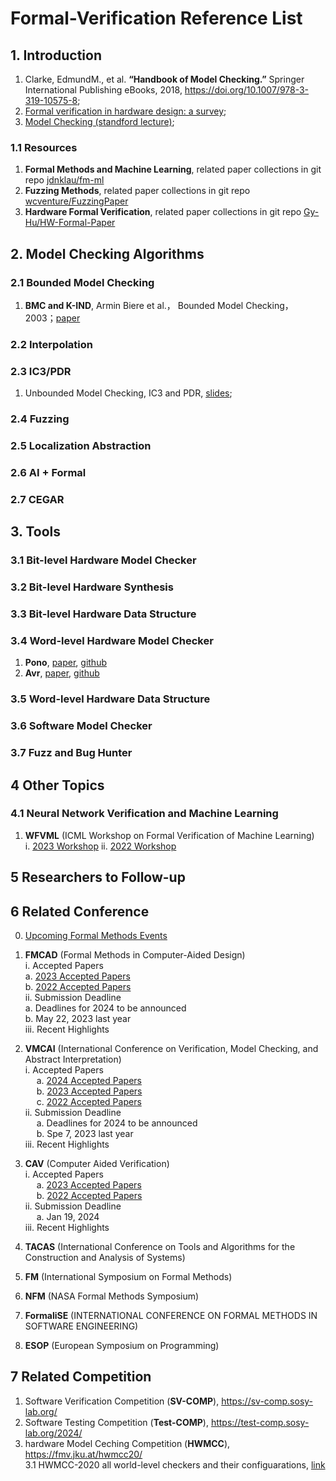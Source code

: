 # Formal-Verification Reference List

## 1. Introduction

1. Clarke, EdmundM., et al. **“Handbook of Model Checking.”** Springer International Publishing eBooks, 2018, https://doi.org/10.1007/978-3-319-10575-8;
2. [Formal verification in hardware design: a survey](https://dl.acm.org/doi/10.1145/307988.307989);
3. [Model Checking (standford lecture)](https://web.stanford.edu/class/cs357/lecture12.pdf);

### 1.1 Resources
1. **Formal Methods and Machine Learning**, related paper collections in git repo [jdnklau/fm-ml](https://github.com/jdnklau/fm-ml)
2. **Fuzzing Methods**, related paper collections in git repo [wcventure/FuzzingPaper](https://github.com/wcventure/FuzzingPaper#difuzzrtl-differential-fuzz-testing-to-find-cpu-bug-sp-2021)
3. **Hardware Formal Verification**, related paper collections in git repo [Gy-Hu/HW-Formal-Paper](https://github.com/Gy-Hu/HW-Formal-Paper#papers-classified-by-publication)

## 2. Model Checking Algorithms
### 2.1 Bounded Model Checking
1. **BMC and K-IND**, Armin Biere et al.， Bounded Model Checking， 2003；[paper](https://www.cs.cmu.edu/~emc/papers/Books%20and%20Edited%20Volumes/Bounded%20Model%20Checking.pdf)

### 2.2 Interpolation

### 2.3 IC3/PDR
1. Unbounded Model Checking, IC3 and PDR, [slides](https://ece.uwaterloo.ca/~agurfink/ece750t29f18/assets/pdf/05_IC3_PDR.pdf);

### 2.4 Fuzzing

### 2.5 Localization Abstraction

### 2.6 AI + Formal

### 2.7 CEGAR

## 3. Tools
### 3.1 Bit-level Hardware Model Checker

### 3.2 Bit-level Hardware Synthesis

### 3.3 Bit-level Hardware Data Structure

### 3.4 Word-level Hardware Model Checker
1. **Pono**, [paper](https://theory.stanford.edu/~barrett/pubs/MIL+21.pdf), [github](https://github.com/stanford-centaur/pono)
2. **Avr**, [paper](https://link.springer.com/content/pdf/10.1007/978-3-030-45190-5_23.pdf), [github](https://github.com/aman-goel/avr)

### 3.5 Word-level Hardware Data Structure

### 3.6 Software Model Checker

### 3.7 Fuzz and Bug Hunter

## 4 Other Topics
### 4.1 Neural Network Verification and Machine Learning
1. **WFVML** (ICML Workshop on Formal Verification of Machine Learning) <br />
   i. [2023 Workshop](https://icml.cc/virtual/2023/workshop/21471)
   ii. [2022 Workshop](https://icml.cc/virtual/2022/workshop/13473)

## 5 Researchers to Follow-up

## 6 Related Conference
0. [Upcoming Formal Methods Events](https://www.fmeurope.org/feature/upcoming_conferences/)

1. **FMCAD** (Formal Methods in Computer-Aided Design) <br />
   i. Accepted Papers <br />
         a. [2023 Accepted Papers](https://fmcad.org/FMCAD23/accepted/) <br />
         b. [2022 Accepted Papers](https://fmcad.org/FMCAD22/accepted/) <br />
   ii. Submission Deadline <br />
         a. Deadlines for 2024 to be announced <br />
         b. May 22, 2023 last year <br />
   iii. Recent Highlights <br />
   
2. **VMCAI** (International Conference on Verification, Model Checking, and Abstract Interpretation) <br />
   i. Accepted Papers <br />
   &emsp; a. [2024 Accepted Papers](https://popl24.sigplan.org/home/VMCAI-2024#event-overview) <br />
   &emsp; b. [2023 Accepted Papers](https://popl23.sigplan.org/home/VMCAI-2023#event-overview) <br />
   &emsp; c. [2022 Accepted Papers](https://popl22.sigplan.org/home/VMCAI-2022#event-overview) <br />
   ii. Submission Deadline <br />
   &emsp; a. Deadlines for 2024 to be announced <br />
   &emsp; b. Spe 7, 2023 last year <br />
   iii. Recent Highlights <br />

3. **CAV** (Computer Aided Verification) <br />
   i. Accepted Papers <br />
   &emsp; a. [2023 Accepted Papers](http://www.i-cav.org/2023/accepted-papers/) <br />
   &emsp; b. [2022 Accepted Papers](http://i-cav.org/2022/accepted-papers/) <br />
   ii. Submission Deadline <br />
   &emsp; a. Jan 19, 2024 <br />
   iii. Recent Highlights <br />

4. **TACAS** (International Conference on Tools and Algorithms for the Construction and Analysis of Systems) <br />

5. **FM** (International Symposium on Formal Methods) <br />

6. **NFM** (NASA Formal Methods Symposium) <br />

7. **FormaliSE** (INTERNATIONAL CONFERENCE ON FORMAL METHODS IN SOFTWARE ENGINEERING) <br />

8. **ESOP** (European Symposium on Programming) <br />



   
## 7 Related Competition
1. Software Verification Competition (**SV-COMP**), https://sv-comp.sosy-lab.org/
2. Software Testing Competition (**Test-COMP**), https://test-comp.sosy-lab.org/2024/
3. hardware Model Ceching Competition (**HWMCC**), https://fmv.jku.at/hwmcc20/ <br />
   3.1 HWMCC-2020 all world-level checkers and their configuarations, [link](https://figshare.com/articles/software/CAV_2021_Artifact_Pono_Model_Checker/14479542)
